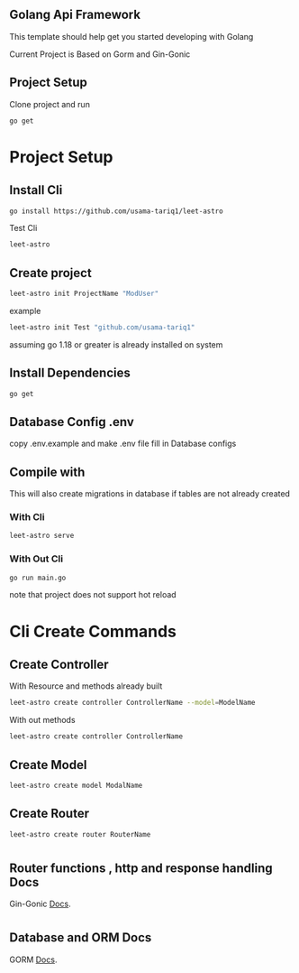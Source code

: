 ## Golang Api Framework

This template should help get you started developing with Golang

Current Project is Based on Gorm and Gin-Gonic


## Project Setup
Clone project and run
```sh
go get
```
# Project Setup
## Install Cli
```sh
go install https://github.com/usama-tariq1/leet-astro
```
Test Cli
```sh
leet-astro
```
## Create project 
```sh
leet-astro init ProjectName "ModUser"
```
example
```sh
leet-astro init Test "github.com/usama-tariq1"
```

assuming go 1.18 or greater is already installed on system

## Install Dependencies 
```sh
go get
```

## Database Config .env
copy .env.example and make .env file fill in Database configs 

## Compile with 
This will also create migrations in database if tables are not already created

### With Cli
```sh
leet-astro serve
```
### With Out Cli
```sh
go run main.go
```
note that project does not support hot reload 

# Cli Create Commands
## Create Controller 
With Resource and methods already built
```sh
leet-astro create controller ControllerName --model=ModelName
```
With out methods
```sh
leet-astro create controller ControllerName
```

## Create Model
```sh
leet-astro create model ModalName
```

## Create Router
```sh
leet-astro create router RouterName
```

#

## Router functions , http and response handling Docs
Gin-Gonic [Docs](https://github.com/gin-gonic/gin).

#
## Database and ORM Docs
GORM [Docs](https://gorm.io/docs/).


